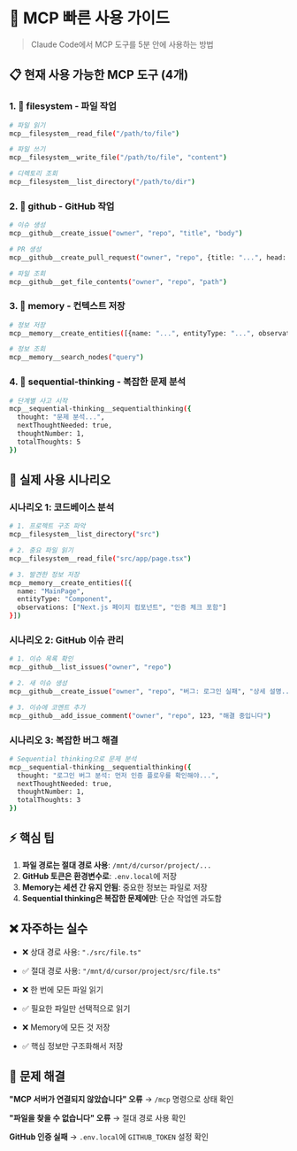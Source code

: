 # 🚀 MCP 빠른 사용 가이드

> Claude Code에서 MCP 도구를 5분 안에 사용하는 방법

## 📋 현재 사용 가능한 MCP 도구 (4개)

### 1. 📁 **filesystem** - 파일 작업

```bash
# 파일 읽기
mcp__filesystem__read_file("/path/to/file")

# 파일 쓰기
mcp__filesystem__write_file("/path/to/file", "content")

# 디렉토리 조회
mcp__filesystem__list_directory("/path/to/dir")
```

### 2. 🐙 **github** - GitHub 작업

```bash
# 이슈 생성
mcp__github__create_issue("owner", "repo", "title", "body")

# PR 생성
mcp__github__create_pull_request("owner", "repo", {title: "...", head: "...", base: "..."})

# 파일 조회
mcp__github__get_file_contents("owner", "repo", "path")
```

### 3. 🧠 **memory** - 컨텍스트 저장

```bash
# 정보 저장
mcp__memory__create_entities([{name: "...", entityType: "...", observations: [...]}])

# 정보 조회
mcp__memory__search_nodes("query")
```

### 4. 🤔 **sequential-thinking** - 복잡한 문제 분석

```bash
# 단계별 사고 시작
mcp__sequential-thinking__sequentialthinking({
  thought: "문제 분석...",
  nextThoughtNeeded: true,
  thoughtNumber: 1,
  totalThoughts: 5
})
```

## 🎯 실제 사용 시나리오

### 시나리오 1: 코드베이스 분석

```bash
# 1. 프로젝트 구조 파악
mcp__filesystem__list_directory("src")

# 2. 중요 파일 읽기
mcp__filesystem__read_file("src/app/page.tsx")

# 3. 발견한 정보 저장
mcp__memory__create_entities([{
  name: "MainPage",
  entityType: "Component",
  observations: ["Next.js 페이지 컴포넌트", "인증 체크 포함"]
}])
```

### 시나리오 2: GitHub 이슈 관리

```bash
# 1. 이슈 목록 확인
mcp__github__list_issues("owner", "repo")

# 2. 새 이슈 생성
mcp__github__create_issue("owner", "repo", "버그: 로그인 실패", "상세 설명...")

# 3. 이슈에 코멘트 추가
mcp__github__add_issue_comment("owner", "repo", 123, "해결 중입니다")
```

### 시나리오 3: 복잡한 버그 해결

```bash
# Sequential thinking으로 문제 분석
mcp__sequential-thinking__sequentialthinking({
  thought: "로그인 버그 분석: 먼저 인증 플로우를 확인해야...",
  nextThoughtNeeded: true,
  thoughtNumber: 1,
  totalThoughts: 3
})
```

## ⚡ 핵심 팁

1. **파일 경로는 절대 경로 사용**: `/mnt/d/cursor/project/...`
2. **GitHub 토큰은 환경변수로**: `.env.local`에 저장
3. **Memory는 세션 간 유지 안됨**: 중요한 정보는 파일로 저장
4. **Sequential thinking은 복잡한 문제에만**: 단순 작업엔 과도함

## ❌ 자주하는 실수

- ❌ 상대 경로 사용: `"./src/file.ts"`
- ✅ 절대 경로 사용: `"/mnt/d/cursor/project/src/file.ts"`

- ❌ 한 번에 모든 파일 읽기
- ✅ 필요한 파일만 선택적으로 읽기

- ❌ Memory에 모든 것 저장
- ✅ 핵심 정보만 구조화해서 저장

## 🔧 문제 해결

**"MCP 서버가 연결되지 않았습니다" 오류**
→ `/mcp` 명령으로 상태 확인

**"파일을 찾을 수 없습니다" 오류**
→ 절대 경로 사용 확인

**GitHub 인증 실패**
→ `.env.local`에 `GITHUB_TOKEN` 설정 확인
